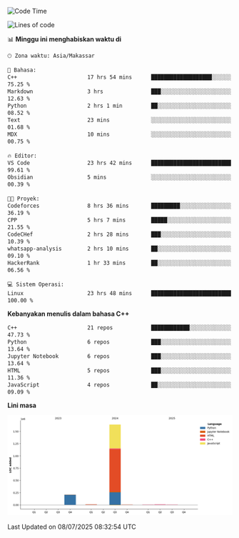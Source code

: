 <!--START_SECTION:waka-->
![Code Time](http://img.shields.io/badge/Code%20Time-317%20hrs%2045%20mins-blue)

![Lines of code](https://img.shields.io/badge/Sejak%20Hello%20World%20aku%20telah%20menulis-1.9%20million%20baris%20kode-blue)

📊 **Minggu ini menghabiskan waktu di** 

```text
🕑︎ Zona waktu: Asia/Makassar

💬 Bahasa: 
C++                      17 hrs 54 mins      ███████████████████░░░░░░   75.25 % 
Markdown                 3 hrs               ███░░░░░░░░░░░░░░░░░░░░░░   12.63 % 
Python                   2 hrs 1 min         ██░░░░░░░░░░░░░░░░░░░░░░░   08.52 % 
Text                     23 mins             ░░░░░░░░░░░░░░░░░░░░░░░░░   01.68 % 
MDX                      10 mins             ░░░░░░░░░░░░░░░░░░░░░░░░░   00.75 % 

🔥 Editor: 
VS Code                  23 hrs 42 mins      █████████████████████████   99.61 % 
Obsidian                 5 mins              ░░░░░░░░░░░░░░░░░░░░░░░░░   00.39 % 

🐱‍💻 Proyek: 
Codeforces               8 hrs 36 mins       █████████░░░░░░░░░░░░░░░░   36.19 % 
CPP                      5 hrs 7 mins        █████░░░░░░░░░░░░░░░░░░░░   21.55 % 
CodeCHef                 2 hrs 28 mins       ███░░░░░░░░░░░░░░░░░░░░░░   10.39 % 
whatsapp-analysis        2 hrs 10 mins       ██░░░░░░░░░░░░░░░░░░░░░░░   09.10 % 
HackerRank               1 hr 33 mins        ██░░░░░░░░░░░░░░░░░░░░░░░   06.56 % 

💻 Sistem Operasi: 
Linux                    23 hrs 48 mins      █████████████████████████   100.00 % 
```

**Kebanyakan menulis dalam bahasa C++** 

```text
C++                      21 repos            ████████████░░░░░░░░░░░░░   47.73 % 
Python                   6 repos             ███░░░░░░░░░░░░░░░░░░░░░░   13.64 % 
Jupyter Notebook         6 repos             ███░░░░░░░░░░░░░░░░░░░░░░   13.64 % 
HTML                     5 repos             ███░░░░░░░░░░░░░░░░░░░░░░   11.36 % 
JavaScript               4 repos             ██░░░░░░░░░░░░░░░░░░░░░░░   09.09 % 
```



**Lini masa**

![Lines of Code chart](https://raw.githubusercontent.com/yusuf601/yusuf601/main/assets/bar_graph.png)


 Last Updated on 08/07/2025 08:32:54 UTC
<!--END_SECTION:waka-->

